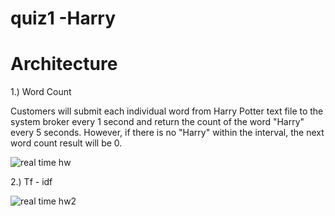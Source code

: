 
# quiz1 -Harry


# Architecture
1.) Word Count

Customers will submit each individual word from Harry Potter text file to the system broker every 1 second and return the count of the word "Harry" every 5 seconds. However, if there is no "Harry" within the interval, the next word count result will be 0.



![real time hw](https://user-images.githubusercontent.com/90056696/134757326-df4eac7e-38cc-4679-83b6-ad18af5e0f2b.png)



2.) Tf - idf

![real time hw2](https://user-images.githubusercontent.com/90056696/134757335-319fb904-89bb-4a50-b7e2-c589f83175c5.png)

